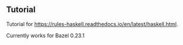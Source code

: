 ## Tutorial

Tutorial for https://rules-haskell.readthedocs.io/en/latest/haskell.html.

Currently works for Bazel 0.23.1
